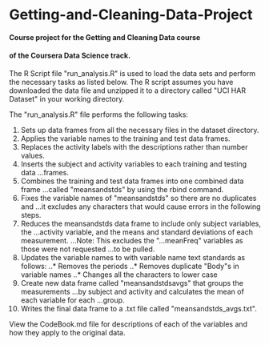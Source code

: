 # Getting-and-Cleaning-Data-Project

#### Course project for the Getting and Cleaning Data course
#### of the Coursera Data Science track.

The R Script file "run_analysis.R" is used to load the data sets and perform
the necessary tasks as listed below. The R script assumes you have downloaded
the data file and unzipped it to a directory called "UCI HAR Dataset" in your
working directory.

The "run_analysis.R" file performs the following tasks:

1. Sets up data frames from all the necessary files in the dataset directory.
2. Applies the variable names to the training and test data frames.
3. Replaces the activity labels with the descriptions rather than number values.
4. Inserts the subject and activity variables to each training and testing data
...frames.
5. Combines the training and test data frames into one combined data frame
...called "meansandstds" by using the rbind command.
6. Fixes the variable names of "meansandstds" so there are no duplicates and
...it excludes any characters that would cause errors in the following steps.
7. Reduces the meansandstds data frame to include only subject variables, the
...activity variable, and the means and standard deviations of each measurement.
...Note: This excludes the "...meanFreq" variables as those were not requested
...to be pulled.
8. Updates the variable names to with variable name text standards as follows:
..* Removes the periods
..* Removes duplicate "Body"s in variable names
..* Changes all the characters to lower case
9. Create new data frame called "meansandstdsavgs" that groups the measurements
...by subject and activity and calculates the mean of each variable for each
...group.
10. Writes the final data frame to a .txt file called "meansandstds_avgs.txt".


View the CodeBook.md file for descriptions of each of the variables and how
they apply to the original data.
